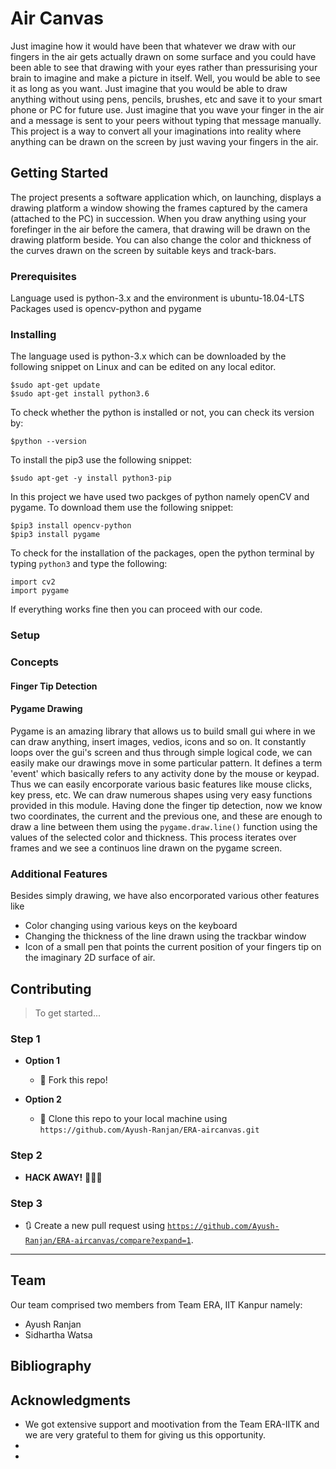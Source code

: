 # Air Canvas

Just imagine how it would have been that whatever we draw with our fingers in the air gets actually drawn on some surface and you could have been able to see that drawing with your eyes rather than pressurising your brain to imagine and make a picture in itself. Well, you would be able to see it as long as you want. Just imagine that you would be able to draw anything without using pens, pencils, brushes, etc and save it to your smart phone or PC for future use. Just imagine that you wave your finger in the air and a message is sent to your peers without typing that message manually. This project is a way to convert all your imaginations into reality where anything can be drawn on the screen by just waving your fingers in the air.

## Getting Started

The project presents a software application which, on launching, displays a drawing platform a window showing the frames captured by the camera (attached to the PC) in succession. When you draw anything using your forefinger in the air  before the camera, that drawing will be drawn on the drawing platform beside. You can also change the color and thickness of the curves drawn on the screen by suitable keys and track-bars. 

### Prerequisites

Language used is python-3.x and the environment is ubuntu-18.04-LTS
Packages used is opencv-python and pygame


### Installing

The language used is python-3.x which can be downloaded by the following snippet on Linux and can be edited on any local editor.

```
$sudo apt-get update
$sudo apt-get install python3.6
```
To check whether the python is installed or not, you can check its version by: 

```
$python --version
```
To install the pip3 use the following snippet:

```
$sudo apt-get -y install python3-pip
```
In this project we have used two packges of python namely openCV and pygame. To download them use the following snippet:

```
$pip3 install opencv-python
$pip3 install pygame
```
To check for the installation of the packages, open the python terminal by typing ```python3``` and type the following:

```
import cv2
import pygame
```
If everything works fine then you can proceed with our code.

### Setup

### Concepts

#### Finger Tip Detection

#### Pygame Drawing

Pygame is an amazing library that allows us to build small gui where in we can draw anything, insert images, vedios, icons and so on. It constantly loops over the gui's screen and thus through simple logical code, we can easily make our drawings move in some particular pattern. It defines a term 'event' which basically refers to any activity done by the mouse or keypad. Thus we can easily encorporate various basic features like mouse clicks, key press, etc. We can draw numerous shapes using very easy functions provided in this module.
Having done the finger tip detection, now we know two coordinates, the current and the previous one, and these are enough to draw a line between them using the ```pygame.draw.line()``` function using the values of the selected color and thickness. This process iterates over frames and we see a continuos line drawn on the pygame screen.

### Additional Features

Besides simply drawing, we have also encorporated various other features like 
* Color changing using various keys on the keyboard
* Changing the thickness of the line drawn using the trackbar window
* Icon of a small pen that points the current position of your fingers tip on the imaginary 2D surface of air.

## Contributing

> To get started...

### Step 1

- **Option 1**
    - 🍴 Fork this repo!

- **Option 2**
    - 👯 Clone this repo to your local machine using `https://github.com/Ayush-Ranjan/ERA-aircanvas.git`

### Step 2

- **HACK AWAY!** 🔨🔨🔨

### Step 3

- 🔃 Create a new pull request using <a href="https://github.com/Ayush-Ranjan/ERA-aircanvas/compare?expand=1" target="_blank">`https://github.com/Ayush-Ranjan/ERA-aircanvas/compare?expand=1`</a>.

---

## Team

Our team comprised two members from Team ERA, IIT Kanpur namely:
* Ayush Ranjan
* Sidhartha Watsa

## Bibliography




## Acknowledgments

* We got extensive support and mootivation from the Team ERA-IITK and we are very grateful to them for giving us this opportunity.
* 
* 

